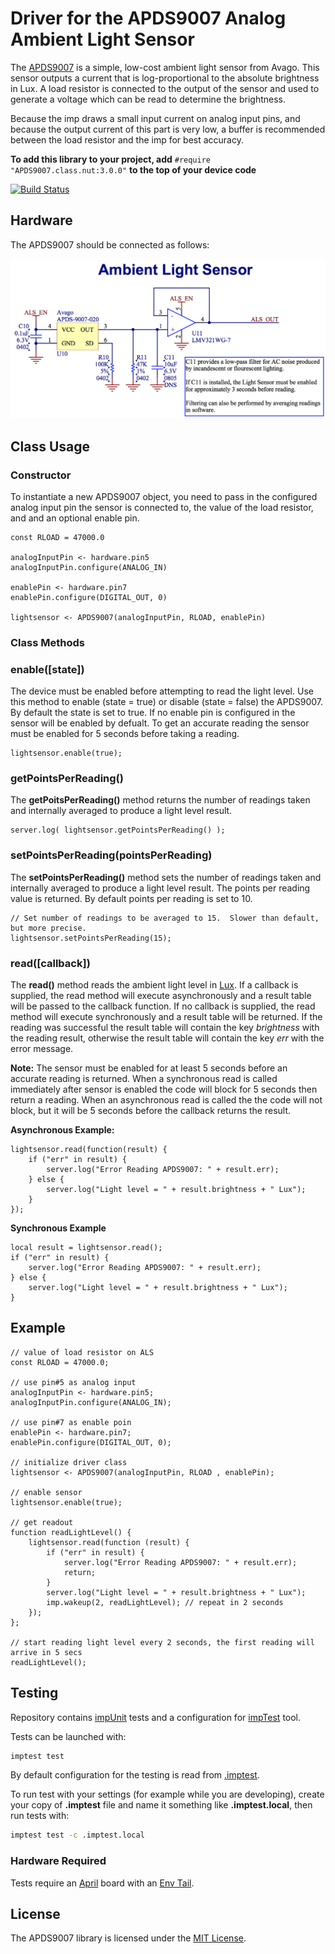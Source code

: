 Driver for the APDS9007 Analog Ambient Light Sensor
===================================

The [APDS9007](http://www.mouser.com/ds/2/38/V02-0512EN-4985.pdf) is a simple, low-cost ambient light sensor from Avago. This sensor outputs a current that is log-proportional to the absolute brightness in Lux. A load resistor is connected to the output of the sensor and used to generate a voltage which can be read to determine the brightness.

Because the imp draws a small input current on analog input pins, and because the output current of this part is very low, a buffer is recommended between the load resistor and the imp for best accuracy.

**To add this library to your project, add** `#require "APDS9007.class.nut:3.0.0"` **to the top of your device code**

[![Build Status](https://travis-ci.org/electricimp/APDS9007.svg?branch=master)](https://travis-ci.org/electricimp/APDS9007)

## Hardware

The APDS9007 should be connected as follows:

![APDS9007 Circuit](./circuit.png)

## Class Usage

### Constructor

To instantiate a new APDS9007 object, you need to pass in the configured analog input pin the sensor is connected to, the value of the load resistor, and and an optional enable pin.

```squirrel
const RLOAD = 47000.0

analogInputPin <- hardware.pin5
analogInputPin.configure(ANALOG_IN)

enablePin <- hardware.pin7
enablePin.configure(DIGITAL_OUT, 0)

lightsensor <- APDS9007(analogInputPin, RLOAD, enablePin)
```

### Class Methods

### enable([state])


The device must be enabled before attempting to read the light level.  Use this method to enable (state = true) or disable (state = false) the APDS9007.  By default the state is set to true. If no enable pin is configured in the sensor will be enabled by defualt. To get an accurate reading the sensor must be enabled for 5 seconds before taking a reading.

```squirrel
lightsensor.enable(true);
```

### getPointsPerReading()

The **getPoitsPerReading()** method returns the number of readings taken and internally averaged to produce a light level result.

```squirrel
server.log( lightsensor.getPointsPerReading() );
```

### setPointsPerReading(pointsPerReading)

The **setPointsPerReading()** method sets the number of readings taken and internally averaged to produce a light level result.  The points per reading value is returned.  By default points per reading is set to 10.

```squirrel
// Set number of readings to be averaged to 15.  Slower than default, but more precise.
lightsensor.setPointsPerReading(15);
```

### read([callback])

The **read()** method reads the ambient light level in [Lux](http://en.wikipedia.org/wiki/Lux). If a callback is supplied, the read method will execute asynchronously and a result table will be passed to the callback function.  If no callback is supplied, the read method will execute synchronously and a result table will be returned.  If the reading was successful the result table will contain the key *brightness* with the reading result, otherwise the result table will contain the key *err* with the error message.

**Note:** The sensor must be enabled for at least 5 seconds before an accurate reading is returned.  When a synchronous read is called immediately after sensor is enabled the code will block for 5 seconds then return a reading. When an asynchronous read is called the the code will not block, but it will be 5 seconds before the callback returns the result.

**Asynchronous Example:**
```squirrel
lightsensor.read(function(result) {
    if ("err" in result) {
        server.log("Error Reading APDS9007: " + result.err);
    } else {
        server.log("Light level = " + result.brightness + " Lux");
    }
});
```

**Synchronous Example**
```squirrel
local result = lightsensor.read();
if ("err" in result) {
    server.log("Error Reading APDS9007: " + result.err);
} else {
    server.log("Light level = " + result.brightness + " Lux");
}
```

## Example

```squirrel
// value of load resistor on ALS
const RLOAD = 47000.0;

// use pin#5 as analog input
analogInputPin <- hardware.pin5;
analogInputPin.configure(ANALOG_IN);

// use pin#7 as enable poin
enablePin <- hardware.pin7;
enablePin.configure(DIGITAL_OUT, 0);

// initialize driver class
lightsensor <- APDS9007(analogInputPin, RLOAD , enablePin);

// enable sensor
lightsensor.enable(true);

// get readout
function readLightLevel() {
    lightsensor.read(function (result) {
        if ("err" in result) {
            server.log("Error Reading APDS9007: " + result.err);
            return;
        }
        server.log("Light level = " + result.brightness + " Lux");
        imp.wakeup(2, readLightLevel); // repeat in 2 seconds
    });
};

// start reading light level every 2 seconds, the first reading will arrive in 5 secs
readLightLevel();
```

## Testing

Repository contains [impUnit](https://github.com/electricimp/impUnit) tests and a configuration for [impTest](https://github.com/electricimp/impTest) tool.

Tests can be launched with:

```bash
imptest test
```

By default configuration for the testing is read from [.imptest](https://github.com/electricimp/impTest/blob/develop/docs/imptest-spec.md).

To run test with your settings (for example while you are developing), create your copy of **.imptest** file and name it something like **.imptest.local**, then run tests with:

 ```bash
 imptest test -c .imptest.local
 ```

### Hardware Required

Tests require an [April](https://electricimp.com/docs/gettingstarted/devkits/) board with an [Env Tail](https://electricimp.com/docs/tails/env/).

## License

The APDS9007 library is licensed under the [MIT License](./LICENSE).

